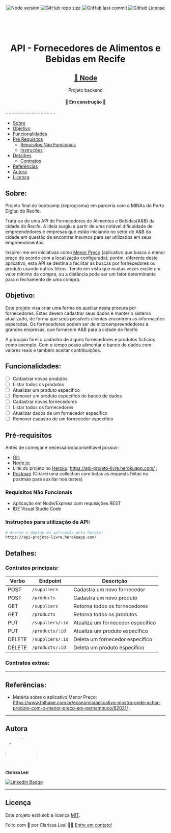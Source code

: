 <p align="center">
  <a> 
    <img alt="Node version" src="https://img.shields.io/badge/node-%3E%3D%206.0.0-brightgreen">
    <img alt="GitHub repo size" src="https://img.shields.io/github/repo-size/lealclarissa/projeto-livre">
    <img alt="GitHub last commit" src="https://img.shields.io/github/last-commit/lealclarissa/projeto-livre">
    <img alt="Github License" src="https://img.shields.io/github/license/lealclarissa/projeto-livre?logo=MIT">
  </a>
</p>

<!-- <h1 align="center">
  <img alt="FAEB Recife" title="#API - Fornecedores de Alimentos e Bebidas em Recife" src="./assets/banner.png" />
</h1> -->

<h1 align="center">
    <br>
    <p align="center">API - Fornecedores de Alimentos e Bebidas em Recife<p>
</h1>

<h2 align="center">
    <a href="https://nodejs.org/pt-br/">🔗 Node</a>
</h2>
<p align="center"> Projeto backend</p>

<h4 align="center"> 
	🚧  Em construção  🚧
</h4>

=================
<!--ts-->
   * [Sobre](#sobre)
   * [Objetivo](#objetivo)
   * [Funcionalidades](#funcionalidades)
   * [Pré Requisitos](#pré-requisitos)
      * [Requisitos Não Funcionais](#requisitos-não-funcionais)
      * [Instruções](#instruções-para-utilização-da-api)
   * [Detalhes](#detalhes)
      * [Contratos](#contratos-principais)
   * [Referências](#referências)
   * [Autora](#autora)
   * [Licença](#licença)
<!--te-->

## Sobre:

Projeto final do bootcamp {reprograma} em parceria com o MINAs do Porto Digital do Recife.

Trata-se de uma API de Fornecedores de Alimentos e Bebidas(A&B) da cidade do Recife. A ideia surgiu a partir de uma notável dificuldade de empreendedores e empresas que estão iniciando no setor de A&B da cidade em questão de encontrar insumos para ser utilizados em seus empreendimentos.

Inspirei-me em iniciativas como [Menor Preço](https://play.google.com/store/apps/details?id=br.gov.pr.celepar.sefa.mp&hl=pt_BR) (aplicativo que busca o menor preço de acordo com a localização configurada); porém, diferente deste aplicativo, esta API se destina a facilitar as buscas por fornecedores ou produto usando outros filtros. Tendo em vista que muitas vezes existe um valor mínimo de compra, ou a distância pode ser um fator determinante para o fechamento de uma compra.

## Objetivo:

Este projeto visa criar uma forma de auxiliar nesta procura por fornecedores. Estes devem cadastrar seus dados e manter o sistema atualizado, de forma que seus possíveis clientes encontrem as informações esperadas. Os fornecedores podem ser de microempreendedores a grandes empresas, que fornecem A&B para a cidade do Recife.

A princípio farei o cadastro de alguns fornecedores e produtos fictícios como exemplo. Com o tempo posso alimentar o banco de dados com valores reais e também aceitar contribuições.

## Funcionalidades:

- [ ] Cadastrar novos produtos
- [ ] Listar todos os produtos
- [ ] Atualizar um produto específico
- [ ] Remover um produto específico do banco de dados
- [ ] Cadastrar novos fornecedores
- [ ] Listar todos os fornecedores
- [ ] Atualizar dados de um fornecedor específico
- [ ] Remover cadastro de um fornecedor específico
  
## Pré-requisitos

Antes de começar é necessário/aconselhável possuir:
* [Git](https://git-scm.com/);
* [Node.js](https://nodejs.org/pt-br/);
* Link do projeto no [Heroku](https://www.heroku.com/): https://api-projeto-livre.herokuapp.com/ ;
* [Postman](https://www.postman.com/) (Criarei uma collection com todas as requests feitas no postman para auxiliar nos testes)

### Requisitos Não Funcionais
* Aplicação em Node/Express com requisições REST
* IDE Visual Studio Code

### Instruções para utilização da API:

```bash
# Acesse o deploy da aplicação pelo heroku:
https://api-projeto-livre.herokuapp.com/
```

## Detalhes:

### Contratos principais:

| Verbo | Endpoint | Descrição |
| ----- | -------- | --------- |
| POST | `/suppliers` | Cadastra um novo fornecedor
| POST | `/products` | Cadastra um novo produto
| GET | `/suppliers` | Retorna todos os fornecedores
| GET | `/products` | Retorna todos os produtos
| PUT | `/suppliers/:id` | Atualiza um fornecedor específico
| PUT | `/products/:id` | Atualiza um produto específico
| DELETE | `/suppliers/:id` | Deleta um fornecedor específico
| DELETE | `/products/:id` | Deleta um produto específico

### Contratos extras:

---

## Referências:

* Matéria sobre o aplicativo Menor Preço: https://www.folhape.com.br/economia/aplicativo-mostra-onde-achar-produto-com-o-menor-preco-em-pernambuco/82021/ ;  

---

## Autora

<a>
 <img style="border-radius: 50%;" src="https://avatars2.githubusercontent.com/u/69424163?s=400&u=6c4ceb2494ca08ef4a05454277aee432c6b5644f&v=4" width="100px;" alt=""/>
 <br />
 <sub><b>Clarissa Leal</b></sub>
</a>

[![Linkedin Badge](https://img.shields.io/badge/-Clarissa-blue?style=flat-square&logo=Linkedin&logoColor=white&link=https://www.linkedin.com/in/clarissa-leal/)](https://www.linkedin.com/in/clarissa-leal/) 

---

## Licença

Este projeto está sob a licença [MIT](./LICENSE.md).

Feito com :purple_heart: por Clarissa Leal 👋🏽 [Entre em contato!](https://www.linkedin.com/in/clarissa-leal/)